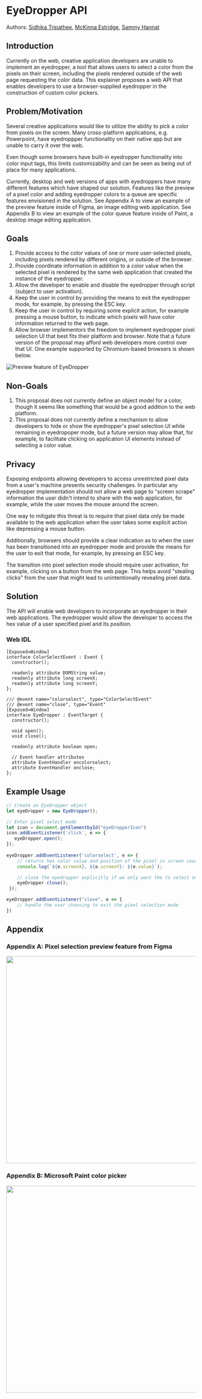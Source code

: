 # EyeDropper API 
Authors: [Sidhika Tripathee](https://github.com/t-sitri), [McKinna Estridge](https://github.com/t-saestr), [Sammy Hannat](https://github.com/samhannat)

## Introduction
Currently on the web, creative application developers are unable to implement an eyedropper, a tool that allows users to select a color from the pixels on their screen, including the pixels rendered outside of the web page requesting the color data. This explainer proposes a web API that enables developers to use a browser-supplied eyedropper in the construction of custom color pickers. 

## Problem/Motivation
Several creative applications would like to utilize the ability to pick a color from pixels on the screen. Many cross-platform applications, e.g. Powerpoint, have eyedroppper functionality on their native app but are unable to carry it over the web.      
   
Even though some browsers have built-in eyedropper functionality into color input tags, this limits customizability and can be seen as being out of place for many applications. 

Currently, desktop and web versions of apps with eyedroppers have many different features which have shaped our solution. Features like the preview of a pixel color and adding eyedropper colors to a queue are specific features envisioned in the solution. See Appendix A to view an example of the preview feature inside of Figma, an image editing web application. See Appendix B to view an example of the color queue feature inside of Paint, a desktop image editing application. 

## Goals 
1. Provide access to the color values of one or more user-selected pixels, including pixels rendered by different origins, or outside of the browser.
2. Provide coordinate information in addition to a color value when the selected pixel is rendered by the same web application that created the instance of the eyedropper.
3. Allow the developer to enable and disable the eyedropper through script (subject to user activation).
4. Keep the user in control by providing the means to exit the eyedropper mode, for example, by pressing the ESC key.
5. Keep the user in control by requiring some explicit action, for example pressing a mouse button, to indicate which pixels will have color information returned to the web page.
6. Allow browser implementors the freedom to implement eyedropper pixel selection UI that best fits their platform and browser.  Note that a future version of the proposal may afford web developers more control over that UI.  One example supported by Chromium-based browsers is shown below.  
<img src= "preview.png" alt= "Preview feature of EyeDropper" max-height= "150"/>

## Non-Goals
1. This proposal does not currently define an object model for a color, though it seems like something that would be a good addition to the web platform. 
1. This proposal does not currently define a mechanism to allow developers to hide or show the eyedropper's pixel selection UI while remaining in eyedropoper mode, but a future version may allow that, for example, to facilitate clicking on application UI elements instead of selecting a color value.

## Privacy
Exposing endpoints allowing developers to access unrestricted  pixel data from a user's machine presents security challenges. In particular any eyedropper implementation should not allow a web page to "screen scrape" information the user didn't intend to share with the web application, for example, while the user moves the mouse around the screen.

One way to mitigate this threat is to require that pixel data only be made available to the web application when the user takes some explicit action like depressing a mouse button.

Additionally, browsers should provide a clear indication as to when the user has been transitioned into an eyedropper mode and provide the means for the user to exit that mode, for example, by pressing an ESC key.

The transition into pixel selection mode should require user activation, for example, clicking on a button from the web page.  This helps avoid "stealing clicks" from the user that might lead to unintentionally revealing pixel data.

## Solution
The API will enable web developers to incorporate an eyedropper in their web applications. The eyedropper would allow the developer to access the hex value of a user specified pixel and its position.  

### Web IDL
```
[Exposed=Window]
interface ColorSelectEvent : Event {
  constructor();
 
  readonly attribute DOMString value;
  readonly attribute long screenX;
  readonly attribute long screenY;
};
 
/// @event name="colorselect", type="ColorSelectEvent"
/// @event name="close", type="Event"
[Exposed=Window]
interface EyeDropper : EventTarget {
  constructor();
 
  void open();
  void close();
 
  readonly attribute boolean open;
 
  // Event handler attributes
  attribute EventHandler oncolorselect;
  attribute EventHandler onclose;
};
```

## Example Usage
```javascript
// Create an EyeDropper object
let eyeDropper = new EyeDropper();

// Enter pixel select mode
let icon = document.getElementbyId("eyeDropperIcon")
icon.addEventListener('click', e => {
   eyeDropper.open();
});
 
eyeDropper.addEventListener('colorselect', e => {
    // returns hex color value and position of the pixel in screen coordinates
    console.log(`${e.screenX}, ${e.screenY}: ${e.value}`);

    // close the eyedropper explicitly if we only want the to select one color
    eyeDropper.close();
 });

eyeDropper.addEventListener("close", e => {
    // handle the user choosing to exit the pixel selection mode
})
 ```
 
## Appendix
### Appendix A: Pixel selection preview feature from Figma
<img src = "figma.gif" height="550"/>

### Appendix B: Microsoft Paint color picker
<img src = "paint.gif" height="550"/>
